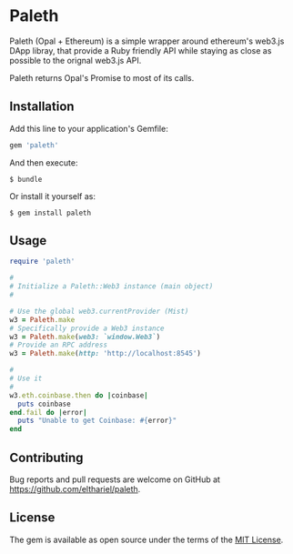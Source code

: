 # Paleth

Paleth (Opal + Ethereum) is a simple wrapper around ethereum's web3.js
DApp libray, that provide a Ruby friendly API while staying as close
as possible to the orignal web3.js API.

Paleth returns Opal's Promise to most of its calls.


## Installation

Add this line to your application's Gemfile:

```ruby
gem 'paleth'
```

And then execute:

    $ bundle

Or install it yourself as:

    $ gem install paleth

## Usage

``` ruby
require 'paleth'

#
# Initialize a Paleth::Web3 instance (main object)
#

# Use the global web3.currentProvider (Mist)
w3 = Paleth.make
# Specifically provide a Web3 instance
w3 = Paleth.make(web3: `window.Web3`)
# Provide an RPC address
w3 = Paleth.make(http: 'http://localhost:8545')

#
# Use it
#
w3.eth.coinbase.then do |coinbase|
  puts coinbase
end.fail do |error|
  puts "Unable to get Coinbase: #{error}"
end
```

## Contributing

Bug reports and pull requests are welcome on GitHub at
https://github.com/elthariel/paleth.

## License

The gem is available as open source under the terms of the [MIT
License](https://opensource.org/licenses/MIT).
